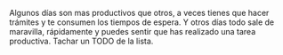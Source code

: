 Algunos días son mas productivos que otros, a veces tienes que hacer trámites y te consumen los tiempos de espera. Y otros días todo sale de maravilla, rápidamente y puedes sentir que has realizado una tarea productiva. Tachar un TODO de la lista.
